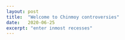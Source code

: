 ```yaml
---
layout: post
title:  "Welcome to Chinmoy controversies"
date:   2020-06-25
excerpt: "enter inmost recesses"
---
```

